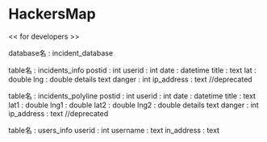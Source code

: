 # HackersMap

<< for developers >>

database名 : incident_database

table名 : incidents_info
    postid : int
    userid : int
    date : datetime
    title : text
    lat : double
    lng : double
    details text
    danger : int
    ip_address : text //deprecated 
    
table名 : incidents_polyline
    postid : int
    userid : int
    date : datetime
    title : text
    lat1 : double
    lng1 : double
    lat2 : double
    lng2 : double
    details text
    danger : int
    ip_address : text //deprecated 

table名 : users_info
    userid : int
    username : text
    in_address : text
